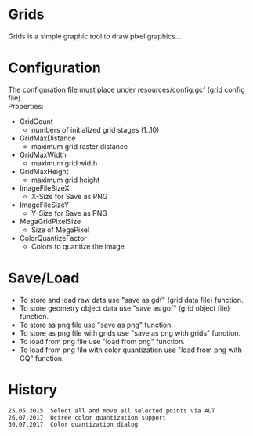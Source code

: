 Grids
=====

Grids is a simple graphic tool to draw pixel graphics...


Configuration
=============

The configuration file must place under resources/config.gcf (grid config file).
<br>Properties:
   -    GridCount
        -   numbers of initialized grid stages (1..10)
   -    GridMaxDistance
        -   maximum grid raster distance
   -    GridMaxWidth
        -   maximum grid width
   -    GridMaxHeight
        -   maximum grid height
   -    ImageFileSizeX
        -   X-Size for Save as PNG
   -    ImageFileSizeY
        -   Y-Size for Save as PNG
   -    MegaGridPixelSize
        -   Size of MegaPixel
   -    ColorQuantizeFactor
        -   Colors to quantize the image          

Save/Load
=========

-   To store and load raw data use "save as gdf" (grid data file) function.
-   To store geometry object data use "save as gof" (grid object file) function.
-   To store as png file use "save as png" function.
-   To store as png file with grids use "save as png with grids" function.
-   To load from png file use "load from png" function.
-   To load from png file with color quantization use "load from png with CQ" function.

History
=======

    25.05.2015  Select all and move all selected points via ALT
    26.07.2017  Octree color quantization support
    30.07.2017  Color quantization dialog  

